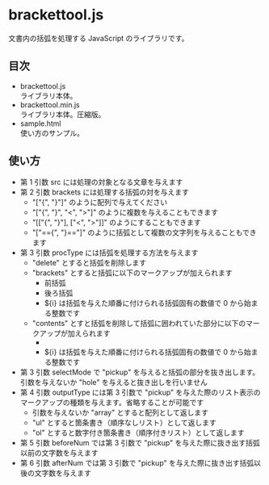# brackettool.js
文書内の括弧を処理する JavaScript のライブラリです。

## 目次
* brackettool.js  
  ライブラリ本体。
* brackettool.min.js  
  ライブラリ本体。圧縮版。
* sample.html  
  使い方のサンプル。

## 使い方
* 第 1 引数 src には処理の対象となる文章を与えます
* 第 2 引数 brackets には処理する括弧の対を与えます
  * "\["{", "}"\]" のように配列で与えてください
  * "\["{", "}", "<", ">"\]" のように複数を与えることもできます
  * "\[\["{", "}"\], \["<", ">"\]\]" のようにすることもできます
  * "\["=={", "}=="\]" のように括弧として複数の文字列を与えることもできます
* 第 3 引数 procType には括弧を処理する方法を与えます
  * "delete" とすると括弧を削除します
  * "brackets" とすると括弧に以下のマークアップが加えられます
    * 前括弧 <span class="brackets brackets-before brackets-${i}">
    * 後ろ括弧 <span class="brackets brackets-after brackets-${i}">
    * ${i} は括弧を与えた順番に付けられる括弧固有の数値で 0 から始まる整数です
  * "contents" とすと括弧を削除して括弧に囲われていた部分に以下のマークアップが加えられます
    * <span class="brackets brackets-${i}">
    * ${i} は括弧を与えた順番に付けられる括弧固有の数値で 0 から始まる整数です
* 第 3 引数 selectMode で "pickup" を与えると括弧の部分を抜き出します。引数を与えないか "hole" を与えると抜き出しを行いません
* 第 4 引数 outputType には第 3 引数で "pickup" を与えた際のリスト表示のマークアップの種類を与えます。省略することが可能です
  * 引数を与えないか "array" とすると配列として返します
  * "ul" とすると箇条書き（順序なしリスト）として返します
  * "ol" とすると数字付き箇条書き（順序付きリスト）として返します
* 第 5 引数 beforeNum では第 3 引数で "pickup" を与えた際に抜き出す括弧以前の文字数を与えます
* 第 6 引数 afterNum では第 3 引数で "pickup" を与えた際に抜き出す括弧以後の文字数を与えます
